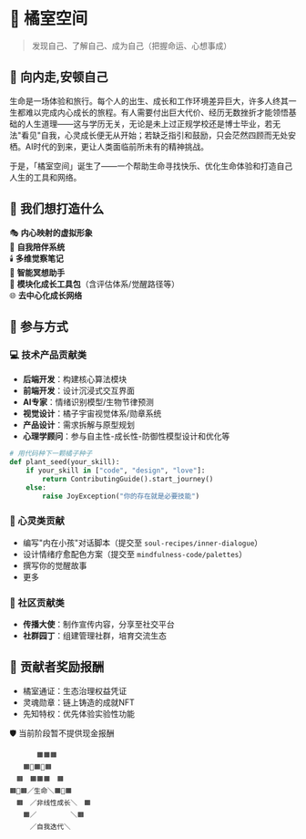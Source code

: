 # 🍊 橘室空间 

> 发现自己、了解自己、成为自己（把握命运、心想事成）  

## 🌱 向内走,安顿自己  

生命是一场体验和旅行。每个人的出生、成长和工作环境差异巨大，许多人终其一生都难以完成内心成长的旅程。有人需要付出巨大代价、经历无数挫折才能领悟基础的人生道理——这与学历无关，无论是未上过正规学校还是博士毕业，若无法"看见"自我，心灵成长便无从开始；若缺乏指引和鼓励，只会茫然四顾而无处安栖。AI时代的到来，更让人类面临前所未有的精神挑战。

于是，「橘室空间」诞生了——一个帮助生命寻找快乐、优化生命体验和打造自己人生的工具和网络。



## 📖 我们想打造什么  

🎭 **内心映射的虚拟形象**  
🧩 **自我陪伴系统**  
🕯️ **多维觉察笔记**  
🌱 **智能冥想助手**  
🍊 **模块化成长工具包**（含评估体系/觉醒路径等）  
🌐 **去中心化成长网络** 


## 🧡 参与方式

### 💻 技术产品贡献类  

- **后端开发**：构建核心算法模块  
- **前端开发**：设计沉浸式交互界面  
- **AI专家**：情绪识别模型/生物节律预测  
- **视觉设计**：橘子宇宙视觉体系/勋章系统  
- **产品设计**：需求拆解与原型规划  
- **心理学顾问**：参与自主性-成长性-防御性模型设计和优化等 

```python
# 用代码种下一颗橘子种子  
def plant_seed(your_skill):  
    if your_skill in ["code", "design", "love"]:  
        return ContributingGuide().start_journey()  
    else:  
        raise JoyException("你的存在就是必要技能")  
```

### 🌸 心灵类贡献  
- 编写"内在小孩"对话脚本（提交至 `soul-recipes/inner-dialogue`）  
- 设计情绪疗愈配色方案（提交至 `mindfulness-code/palettes`）  
- 撰写你的觉醒故事
- 更多

### 🌟 社区贡献类  
- **传播大使**：制作宣传内容，分享至社交平台  
- **社群园丁**：组建管理社群，培育交流生态 

## 🧡 贡献者奖励报酬
- 橘室通证：生态治理权益凭证
- 灵魂勋章：链上铸造的成就NFT
- 先知特权：优先体验实验性功能

🛡️ 当前阶段暂不提供现金报酬





```text
　　　　🟧🟧🟧  
　　🟧🍊🟧🍊🟧  
　🟧　🟧🟧🟧　🟧  
🟧🍊🟧／生命＼🟧🍊🟧  
　🟧　／非线性成长＼　🟧  
　　🟧／　　　　　＼🟧  
　　　／自我迭代＼  






